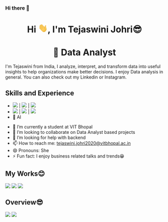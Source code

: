### Hi there 👋
<h1 align="center">Hi <img src="https://raw.githubusercontent.com/ABSphreak/ABSphreak/master/gifs/Hi.gif" width="30px">, I'm Tejaswini Johri😎</h1>

<h1 align="center"> 🚀 Data Analyst</h1>

I'm Tejaswini from India, I analyze, interpret, and transform data into useful insights to help organizations make better decisions. I enjoy Data analysis in general. You can also check out my Linkedin or Instagram.

## Skills and Experience 
* <img src="https://img.shields.io/badge/Python-20232A?style=for-the-badge&logo=react&logoColor=61DAFB" /> | <img src="https://img.shields.io/badge/Tableau-E34F26?style=for-the-badge&logo=html5&logoColor=white" /> |  <img src="https://img.shields.io/badge/Data Analysis-323330?style=for-the-badge&logo=javascript&logoColor=F7DF1E" />
* <img src="https://img.shields.io/badge/PowerBI-E34F26?style=for-the-badge&logo=html5&logoColor=white" />  | <img src="https://img.shields.io/badge/SQL-1572B6?style=for-the-badge&logo=css3&logoColor=white" />  | <img src="https://img.shields.io/badge/R-323330?style=for-the-badge&logo=javascript&logoColor=F7DF1E" />
* 🧠 AI


- 🔭 I’m currently a student at VIT Bhopal 
- 👯 I’m looking to collaborate on Data Analyst based projects 
- 🤔 I’m looking for help with backend  
- 📫 How to reach me: tejaswini.johri2020@vitbhopal.ac.in 
- 😄 Pronouns: She
- ⚡ Fun fact: I enjoy business related talks and trends😁 

## My Works😊
<div class="works">
  <img src="https://github.com/tejaswinijohri/Layoffs-2023--Safest-Industries" width="260" />
<img src="https://github.com/ruds18/ruds18/blob/main/output_bfymn0.gif" width ="260" />
  <img src="https://github.com/ruds18/react-apps/blob/main/dmeop.gif" width="260" />
  </div>


## Overview😎

<p>
  <a href="#"><img src="https://github-readme-stats.vercel.app/api?username=tejaswinijohri&count_private=true&show_icons=true&theme=dark" width="400"></a> 
  <a href="#"><img src="https://github-readme-streak-stats.herokuapp.com/?user=tejaswinijohri&count_private=true&show_icons=true&theme=dark" width="400"></a>
</p>

